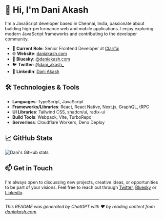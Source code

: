 # 👋 Hi, I'm Dani Akash

I'm a JavaScript developer based in Chennai, India, passionate about building high-performance web and mobile applications. I enjoy exploring modern JavaScript frameworks and contributing to the developer community.

- 🔭 **Current Role**: Senior Frontend Developer at [Clarifai](https://www.clarifai.com/)
- 🌐 **Website**: [daniakash.com](https://daniakash.com/)
- 🦋 **Bluesky**: [@daniakash.com](https://bsky.app/profile/daniakash.com)
- 🐦 **Twitter**: [@dani_akash_](https://twitter.com/dani_akash_)
- 💼 **LinkedIn**: [Dani Akash](https://www.linkedin.com/in/daniakash/)

## 🛠️ Technologies & Tools

- **Languages**: TypeScript, JavaScript
- **Frameworks/Libraries**: React, React Native, Next.js, GraphQL, tRPC
- **UI Libraries**: Tailwind CSS, shadcn/ui, radix-ui
- **Build Tools**: Webpack, Vite, TurboRepo
- **Serverless**: Cloudflare Workers, Deno Deploy

## 📈 GitHub Stats

![Dani's GitHub stats](https://github-readme-stats.vercel.app/api?username=DaniAkash&show_icons=true&theme=radical)

## 📫 Get in Touch

I'm always open to discussing new projects, creative ideas, or opportunities to be part of your visions. Feel free to reach out through [Twitter](https://twitter.com/dani_akash_), [Bluesky](https://bsky.app/profile/daniakash.com) or [LinkedIn](https://www.linkedin.com/in/daniakash/).

---

*This README was generated by ChatGPT with ❤️ by reading content from [daniakash.com](https://daniakash.com/).*
